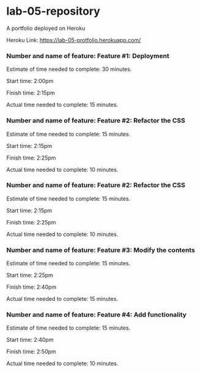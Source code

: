 # lab-05-repository
A portfolio deployed on Heroku

Heroku Link: https://lab-05-protfolio.herokuapp.com/


 ### Number and name of feature: Feature #1: Deployment

Estimate of time needed to complete: 30 minutes.

Start time: 2:00pm

Finish time: 2:15pm

Actual time needed to complete: 15 minutes.


 ### Number and name of feature: Feature #2: Refactor the CSS

Estimate of time needed to complete: 15 minutes.

Start time: 2:15pm

Finish time: 2:25pm

Actual time needed to complete: 10 minutes.


 ### Number and name of feature: Feature #2: Refactor the CSS

Estimate of time needed to complete: 15 minutes.

Start time: 2:15pm

Finish time: 2:25pm

Actual time needed to complete: 10 minutes.


 ### Number and name of feature: Feature #3: Modify the contents

Estimate of time needed to complete: 15 minutes.

Start time: 2:25pm

Finish time: 2:40pm

Actual time needed to complete: 15 minutes.

 ### Number and name of feature: Feature #4: Add functionality

Estimate of time needed to complete: 15 minutes.

Start time: 2:40pm

Finish time: 2:50pm

Actual time needed to complete: 10 minutes.


